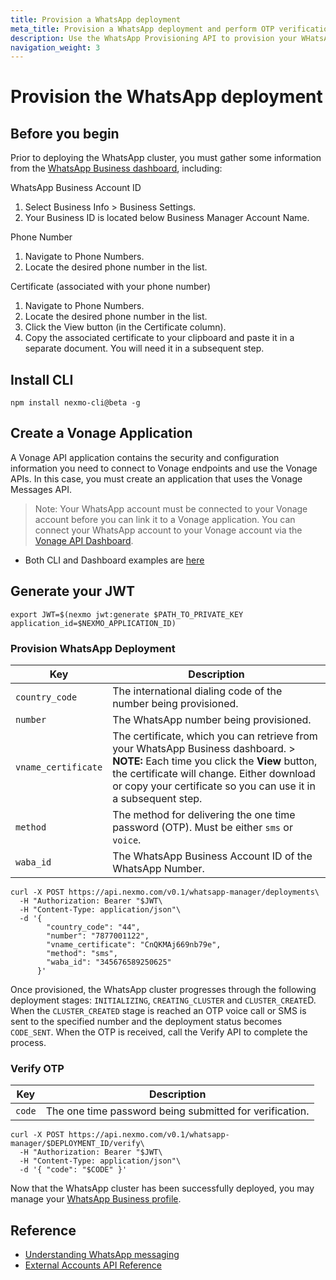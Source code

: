 ```yaml
---
title: Provision a WhatsApp deployment
meta_title: Provision a WhatsApp deployment and perform OTP verification with the WhatsApp Provisioning API. 
description: Use the WhatsApp Provisioning API to provision your WHatsApp deployment and perform one time password (OTP) verification. 
navigation_weight: 3
---
```


# Provision the WhatsApp deployment

## Before you begin

Prior to deploying the WhatsApp cluster, you must gather some information from the [WhatsApp Business dashboard](https://business.facebook.com/), including:

WhatsApp Business Account ID

1. Select Business Info > Business Settings.
2. Your Business ID is located below Business Manager Account Name.

Phone Number

1. Navigate to Phone Numbers.
2. Locate the desired phone number in the list.

Certificate (associated with your phone number)

1. Navigate to Phone Numbers.
2. Locate the desired phone number in the list.
3. Click the View button (in the Certificate column).
4. Copy the associated certificate to your clipboard and paste it in a separate document. You will need it in a subsequent step.

## Install CLI

```
npm install nexmo-cli@beta -g
```

## Create a Vonage Application

A Vonage API application contains the security and configuration information you need to connect to Vonage endpoints and use the Vonage APIs. In this case, you must create an application that uses the Vonage Messages API.

> Note: Your WhatsApp account must be connected to your Vonage account before you can link it to a Vonage application. You can connect your WhatsApp account to your Vonage account via the [Vonage API Dashboard](https://dashboard.nexmo.com/messages/social-channels).

* Both CLI and Dashboard examples are [here](https://developer.nexmo.com/messages/code-snippets/create-an-application)


## Generate your JWT

```
export JWT=$(nexmo jwt:generate $PATH_TO_PRIVATE_KEY application_id=$NEXMO_APPLICATION_ID)
```

### Provision WhatsApp Deployment

Key | Description
---|---
`country_code` | The international dialing code of the number being provisioned.
`number` | The WhatsApp number being provisioned.
`vname_certificate` | The certificate, which you can retrieve from your WhatsApp Business dashboard. > **NOTE:** Each time you click the **View** button, the certificate will change. Either download or copy your certificate so you can use it in a subsequent step.
`method` | The method for delivering the one time password (OTP). Must be either `sms` or `voice`.
`waba_id` | The WhatsApp Business Account ID of the WhatsApp Number.

```
curl -X POST https://api.nexmo.com/v0.1/whatsapp-manager/deployments\
  -H "Authorization: Bearer "$JWT\
  -H "Content-Type: application/json"\
  -d '{
        "country_code": "44",
        "number": "7877001122",
        "vname_certificate": "CnQKMAj669nb79e",
        "method": "sms",
        "waba_id": "345676589250625"
      }'
```

Once provisioned, the WhatsApp cluster progresses through the following deployment stages: `INITIALIZING`, `CREATING_CLUSTER` and `CLUSTER_CREATE`D. When the `CLUSTER_CREATED` stage is reached an OTP voice call or SMS is sent to the specified number and the deployment status becomes `CODE_SENT`. When the OTP is received, call the Verify API to complete the process.

### Verify OTP

Key | Description
---|---
`code` | The one time password being submitted for verification.

```
curl -X POST https://api.nexmo.com/v0.1/whatsapp-manager/$DEPLOYMENT_ID/verify\
  -H "Authorization: Bearer "$JWT\
  -H "Content-Type: application/json"\
  -d '{ "code": "$CODE" }'
```

Now that the WhatsApp cluster has been successfully deployed, you may manage your [WhatsApp Business profile](/messages/whatsapp-provisioning/manage-profile).

## Reference

* [Understanding WhatsApp messaging](/messages/concepts/whatsapp)
* [External Accounts API Reference](/api/whatsapp-provisioning)
